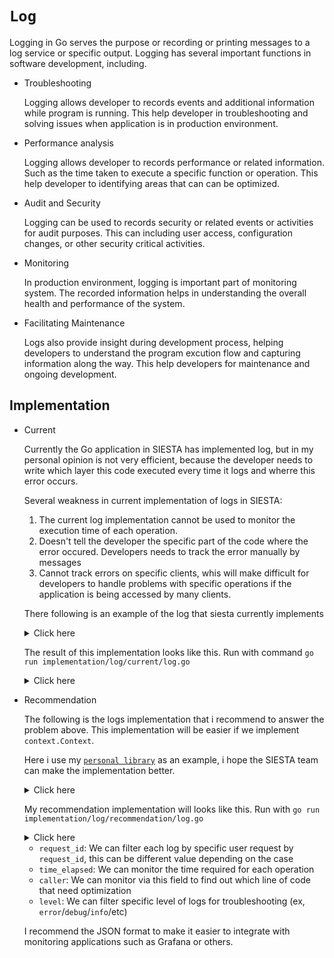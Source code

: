 # `Log`

Logging in Go serves the purpose or recording or printing messages to a log service or specific output. Logging has several important functions in software development, including.

- Troubleshooting

  Logging allows developer to records events and additional information while program is running. This help developer in troubleshooting and solving issues when application is in production environment.

- Performance analysis

  Logging allows developer to records performance or related information. Such as the time taken to execute a specific function or operation. This help developer to identifying areas that can can be optimized.

- Audit and Security

  Logging can be used to records security or related events or activities for audit purposes. This can including user access, configuration changes, or other security critical activities.

- Monitoring

  In production environment, logging is important part of monitoring system. The recorded information helps in understanding the overall health and performance of the system.

- Facilitating Maintenance

  Logs also provide insight during development process, helping developers to understand the program excution flow and capturing information along the way. This help developers for maintenance and ongoing development.

## Implementation

- Current

  Currently the Go application in SIESTA has implemented log, but in my personal opinion is not very efficient, because the developer needs to write which layer this code executed every time it logs and wherre this error occurs.

  Several weakness in current implementation of logs in SIESTA:

  1. The current log implementation cannot be used to monitor the execution time of each operation.
  2. Doesn't tell the developer the specific part of the code where the error occured. Developers needs to track the error manually by messages
  3. Cannot track errors on specific clients, whis will make difficult for developers to handle problems with specific operations if the application is being accessed by many clients.

  There following is an example of the log that siesta currently implements

  <details>
  <summary>Click here</summary>

  ```go
    package main

    import (
      "time"

      "github.com/gofiber/fiber/v2/log"

      "github.com/google/uuid"
    )

    func main() {
      uc := NewExampleUsecase()
      params := Entity{ID: uuid.NewString()}

      // We create data into db
      result, err := uc.Create(params)
      if err != nil {
        panic(err)
      }

      log.Infof("result: %+v", result)

      // We get list data from db
      results, err := uc.GetList()
      if err != nil {
        panic(err)
      }
      log.Infof("results: %+v\n", results)
    }

    type Entity struct {
      ID    string `json:"id,omitempty"`
      Email string `json:"email,omitempty"`
      Name  string `json:"name,omitempty"`
      Age   int64  `json:"age,omitempty"`
    }

    // Imagine this usecase layer
    type ExampleUsecase interface {
      Create(params Entity) (Entity, error)
      GetList() ([]Entity, error)
    }

    type exampleUsecaseImpl struct {
    }

    func NewExampleUsecase() ExampleUsecase {
      return &exampleUsecaseImpl{}
    }

    func (eu *exampleUsecaseImpl) Create(params Entity) (Entity, error) {
      log.Info("STATE USECASE -> Create(), execute method to create data")

      // Imagine this is method from repository
      createToDB := func(params Entity) (Entity, error) {
        time.Sleep(time.Second * 5)
        return params, nil
      }

      // Read Order: 1
      // Code to save the entity to database
      result, err := createToDB(params)
      if err != nil {
        // Developer need to write where this error occurred manually for each logs
        // If the code in the "Create()" method layer of this usecase has reached many lines, it will take time to find out where the error line occurs.
        log.Errorf("STATE USECASE -> Create(), err: %v", err)
        return Entity{}, err
      }

      /*
        ASK:
        - why don't we create a log interface that tells us specifically on which line of this error occurred?
        - how do we track the logs for specific user_id = XXX that we use to track errors if many clients access them simultaneously?
      */

      log.Info("STATE USECASE -> Create(), returning response")
      return result, nil
    }

    func (eu *exampleUsecaseImpl) GetList() ([]Entity, error) {
      log.Info("STATE USECASE -> GetList(), get list data")

      // Imagine this is method to get list data from repository
      getListData := func() ([]Entity, error) {
        time.Sleep(time.Second * 5)
        return []Entity{}, nil
      }

      // Read Order: 2
      // Imagine when database performance is down and the server takes several minutes to retrieve data because it needs optimization when querying the database afte a lot data has been stored.
      results, err := getListData()
      if err != nil {
        log.Errorf("STATE USECASE -> GetList(), %v", err)
        return nil, err
      }

      /*
        ASK:
        - how do we know which line of code takes the slowest time to execute if we intergate this method with other technology? how do we know how long this operation takes to execute?
      */
      log.Info("STATE USECASE -> GetList(), returning response")
      return results, nil
    }


  ```

  </details>

  The result of this implementation looks like this. Run with command `go run implementation/log/current/log.go`
  <details>
  <summary>Click here</summary>

  ```bash
    2024/01/22 03:58:53.023223 log.go:52: [Info] STATE USECASE -> Create(), execute method to create data
    2024/01/22 03:58:58.027485 log.go:76: [Info] STATE USECASE -> Create(), returning response
    2024/01/22 03:58:58.027641 log.go:21: [Info] result: {ID:922149bd-d080-4f20-a837-04a26d214533 Email: Name: Age:0}
    2024/01/22 03:58:58.027676 log.go:81: [Info] STATE USECASE -> GetList(), get list data
    2024/01/22 03:59:03.031628 log.go:101: [Info] STATE USECASE -> GetList(), returning response
    2024/01/22 03:59:03.031703 log.go:28: [Info] results: []
  ```

  </details>

- Recommendation

  The following is the logs implementation that i recommend to answer the problem above. This implementation will be easier if we implement `context.Context`.

  Here i use my [`personal library`](https://github.com/irdaislakhuafa/go-sdk.git) as an example, i hope the SIESTA team can make the implementation better.
  <details>
  <summary>Click here</summary>

  ```go
    package main

    import (
      "context"
      "fmt"
      "time"

      "github.com/google/uuid"
      "github.com/irdaislakhuafa/go-sdk/appcontext"
      "github.com/irdaislakhuafa/go-sdk/log"
      "github.com/rs/zerolog"
    )

    func main() {
      // Read Order: 1
      // We can initialize log interface at first program running
      // We can save level configuration at ".env" or other location that make we (developer) easier to customize
      log := log.Init(log.Config{Level: zerolog.LevelDebugValue})

      // Read Order: 2
      // Imagine this is middleware layer
      ctx := ExampleMiddleware(log)

      uc := NewExampleUsecase(log)

      // Read Order: 6
      params := Entity{ID: uuid.NewString()}
      // We create data into db with context.Context
      result, err := uc.Create(ctx, params)
      if err != nil {
        panic(err)
      }

      log.Info(ctx, fmt.Sprintf("result: %+v\n", result))

      // Read Order: 9
      // In real implementation, different method is in different request, so they will have different context automatically
      ctx = ExampleMiddleware(log)
      // We get list data from db
      results, err := uc.GetList(ctx)
      if err != nil {
        panic(err)
      }
      log.Info(ctx, fmt.Sprintf("results: %+v\n", results))

    }

    // Read Order: 3
    // Imagine this is middleware layer
    func ExampleMiddleware(log log.Interface, args ...any) context.Context {
      // Read Order: 4
      // Imagine this is context from r.Context()
      ctx := context.Background()

      authenticateUser := func(ctx context.Context) (Entity, error) {
        return Entity{ID: uuid.NewString(), Name: "Irda Islakhu Afa"}, nil
      }

      // Do some logic to authenticate user
      user, err := authenticateUser(ctx)
      if err != nil {
        log.Error(ctx, fmt.Sprintf("failed authenticate user, %v", err))
        return ctx
      }

      // Read Order: 5
      // we can set user_id in context as request_id to track specific user request if many clients access same resource simultaneously
      ctx = appcontext.SetRequestID(ctx, user.ID)
      // We can set start time execution of each operation in middleware to know which operation takes slowest time to be executed, time will added automatically to logs based on time value in context
      ctx = appcontext.SetRequestStartTime(ctx, time.Now())

      // Imagine this context is used in http.Request
      return ctx
    }

    // Imagine this is entity layer
    type Entity struct {
      ID        string `json:"id,omitempty"`
      Email     string `json:"email,omitempty"`
      Name      string `json:"name,omitempty"`
      Age       int64  `json:"age,omitempty"`
      CreatedBy string `json:"created_by,omitempty"`
    }

    // Imagine this usecase layer
    type ExampleUsecase interface {
      Create(ctx context.Context, params Entity) (Entity, error)
      GetList(ctx context.Context) ([]Entity, error)
    }

    type exampleUsecaseImpl struct {
      log log.Interface
    }

    func NewExampleUsecase(log log.Interface) ExampleUsecase {
      return &exampleUsecaseImpl{
        log: log,
      }
    }

    func (eu *exampleUsecaseImpl) Create(ctx context.Context, params Entity) (Entity, error) {
      // Read Order: 7
      // Developers do not need to write code location or other information every time they use logs
      eu.log.Info(ctx, "create data")

      // Imagine this is method from repository
      createToDB := func(params Entity) (Entity, error) {
        time.Sleep(time.Second * 5)
        return params, nil
      }

      // Code to save the entity to database
      result, err := createToDB(params)
      if err != nil {
        // Read Order: 8
        eu.log.Error(ctx, err)
        return Entity{}, err
      }

      eu.log.Info(ctx, "returning response")

      return result, nil
    }

    func (eu *exampleUsecaseImpl) GetList(ctx context.Context) ([]Entity, error) {
      // Read Order: 10
      // Developers do not need to write code location or other information every time they use logs
      eu.log.Info(ctx, "get list data")

      // Imagine this is method to get list data from repository
      getListData := func() ([]Entity, error) {
        time.Sleep(time.Second * 5)
        return []Entity{}, nil
      }

      // Read Order: 2
      // Imagine when database performance is down and the server takes several minutes to retrieve data because it needs optimization when querying the database afte a lot data has been stored.
      results, err := getListData()
      if err != nil {
        // Read Order: 11
        eu.log.Error(ctx, err)
        return nil, err
      }

      eu.log.Info(ctx, "returning response")
      return results, nil
    }


  ```

  </details>

  My recommendation implementation will looks like this. Run with `go run implementation/log/recommendation/log.go`

  <details>
  <summary>Click here</summary>

  ```json
    {
    "level": "info",
    "request_id": "fe6363a7-527c-4e36-88ed-6292e84ed5fe",
    "service_version": "",
    "time_elapsed": "0ms",
    "user_agent": "",
    "time": "2024-01-22T03:49:31+07:00",
    "caller": "/media/Projects/Companies/SIESTA/Repositories/golang-boilerplate/implementation/log/recommendation/log.go:99",
    "message": "create data"
  }
  {
    "level": "info",
    "request_id": "fe6363a7-527c-4e36-88ed-6292e84ed5fe",
    "service_version": "",
    "time_elapsed": "5003ms",
    "user_agent": "",
    "time": "2024-01-22T03:49:36+07:00",
    "caller": "/media/Projects/Companies/SIESTA/Repositories/golang-boilerplate/implementation/log/recommendation/log.go:123",
    "message": "returning response"
  }
  {
    "level": "info",
    "request_id": "fe6363a7-527c-4e36-88ed-6292e84ed5fe",
    "service_version": "",
    "time_elapsed": "5003ms",
    "user_agent": "",
    "time": "2024-01-22T03:49:36+07:00",
    "caller": "/media/Projects/Companies/SIESTA/Repositories/golang-boilerplate/implementation/log/recommendation/log.go:31",
    "message": "result: {ID:b6f15f97-9537-47d3-a801-fd1962a443ae Email: Name: Age:0 CreatedBy:}\n"
  }
  {
    "level": "info",
    "request_id": "c3061909-ffb1-4912-aa60-147ed435039b",
    "service_version": "",
    "time_elapsed": "0ms",
    "user_agent": "",
    "time": "2024-01-22T03:49:36+07:00",
    "caller": "/media/Projects/Companies/SIESTA/Repositories/golang-boilerplate/implementation/log/recommendation/log.go:129",
    "message": "get list data"
  }
  {
    "level": "info",
    "request_id": "c3061909-ffb1-4912-aa60-147ed435039b",
    "service_version": "",
    "time_elapsed": "5003ms",
    "user_agent": "",
    "time": "2024-01-22T03:49:41+07:00",
    "caller": "/media/Projects/Companies/SIESTA/Repositories/golang-boilerplate/implementation/log/recommendation/log.go:150",
    "message": "returning response"
  }
  {
    "level": "info",
    "request_id": "c3061909-ffb1-4912-aa60-147ed435039b",
    "service_version": "",
    "time_elapsed": "5003ms",
    "user_agent": "",
    "time": "2024-01-22T03:49:41+07:00",
    "caller": "/media/Projects/Companies/SIESTA/Repositories/golang-boilerplate/implementation/log/recommendation/log.go:41",
    "message": "results: []\n"
  }
  ```

  </details>

  - `request_id`: We can filter each log by specific user request by `request_id`, this can be different value depending on the case
  - `time_elapsed`: We can monitor the time required for each operation
  - `caller`: We can monitor via this field to find out which line of code that need optimization
  - `level`: We can filter specific level of logs for troubleshooting (ex, `error`/`debug`/`info`/etc)

  I recommend the JSON format to make it easier to integrate with monitoring applications such as Grafana or others.
